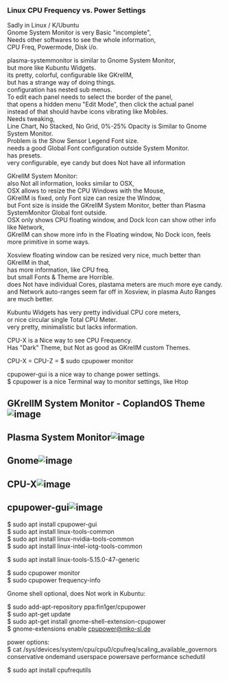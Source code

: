 ### Linux CPU Frequency vs. Power Settings </p>

Sadly in Linux / K/Ubuntu </br>
Gnome System Monitor is very Basic "incomplete",</br>
Needs other softwares to see the whole information, </br>
CPU Freq, Powermode, Disk i/o. </p>

plasma-systemmonitor is similar to Gnome System Monitor, </br>
but more like Kubuntu Widgets.</br>
its pretty, colorful, configurable like GKrellM,</br>
but has a strange way of doing things.</br>
configuration has nested sub menus.</br>
To edit each panel needs to select the border of the panel,</br> 
that opens a hidden menu "Edit Mode", then click the actual panel </br>
instead of that should havbe icons vibrating like Mobiles.</br> 
Needs tweaking, </br>
Line Chart, No Stacked, No Grid, 0%-25% Opacity is Similar to Gnome System Monitor.</br>
Problem is the Show Sensor Legend Font size. </br>
needs a good Global Font configuration outside System Monitor.</br>
has presets. </br>
very configurable, eye candy but does Not have all information </p>

GKrellM System Monitor: </br>
also Not all information, looks similar to OSX,</br>
OSX allows to resize the CPU Windows with the Mouse,</br>
GKrellM is fixed, only Font size can resize the Window,</br>
but Font size is inside the GKrellM System Monitor, better than Plasma SystemMonitor Global font outside.</br>
OSX only shows CPU floating window, and Dock Icon can show other info like Network,</br>
GKrellM can show more info in the Floating window, No Dock icon, feels more primitive in some ways.</p>

Xosview floating window can be resized very nice, much better than GKrellM in that,</br>
has more information, like CPU freq.</br>
but small Fonts & Theme are Horrible.</br>
does Not have individual Cores, plastama meters are much more eye candy. </br>
and Network auto-ranges seem far off in Xosview, in plasma Auto Ranges are much better.</p>

Kubuntu Widgets has very pretty individual CPU core meters, </br>
or nice circular single Total CPU Meter.</br>
very pretty, minimalistic but lacks information.</p>

CPU-X is a Nice way to see CPU Frequency. </br>
Has "Dark" Theme, but Not as good as GKrellM custom Themes.</p>

CPU-X = CPU-Z = $ sudo cpupower monitor </p>

cpupower-gui is a nice way to change power settings.</br>
$ cpupower is a nice Terminal way to monitor settings, like Htop </p>

GKrellM System Monitor - CoplandOS Theme![image](https://user-images.githubusercontent.com/33388902/187737177-d21d7b4f-2026-470c-a14b-23d873631f83.png)
-------
Plasma System Monitor![image](https://user-images.githubusercontent.com/33388902/187737262-db104873-b1b1-49e5-9847-009c80037cbf.png)
-------
Gnome![image](https://user-images.githubusercontent.com/33388902/187737339-1565c40d-9835-4465-84f5-c462923cce02.png)
--------
CPU-X![image](https://user-images.githubusercontent.com/33388902/187737390-33f18207-f56f-43ac-8e1d-1c80f4c8fb5f.png)
---------
cpupower-gui![image](https://user-images.githubusercontent.com/33388902/187737448-f2b68833-c105-4467-833c-53a49adf3539.png)
--------
$ sudo apt install cpupower-gui </br>
$ sudo apt install linux-tools-common </br>
$ sudo apt install linux-nvidia-tools-common </br>
$ sudo apt install linux-intel-iotg-tools-common </p>
$ sudo apt install linux-tools-5.15.0-47-generic </p>

$ sudo cpupower monitor </br>
$ sudo cpupower frequency-info </p>

Gnome shell optional, does Not work in Kubuntu: </p>

$ sudo add-apt-repository ppa:fin1ger/cpupower </br>
$ sudo apt-get update </br>
$ sudo apt-get install gnome-shell-extension-cpupower </br>
$ gnome-extensions enable cpupower@mko-sl.de </p>

power options: </br>
$ cat /sys/devices/system/cpu/cpu0/cpufreq/scaling_available_governors </br> 
conservative ondemand userspace powersave performance schedutil <p>

$ sudo apt install cpufrequtils </br>
